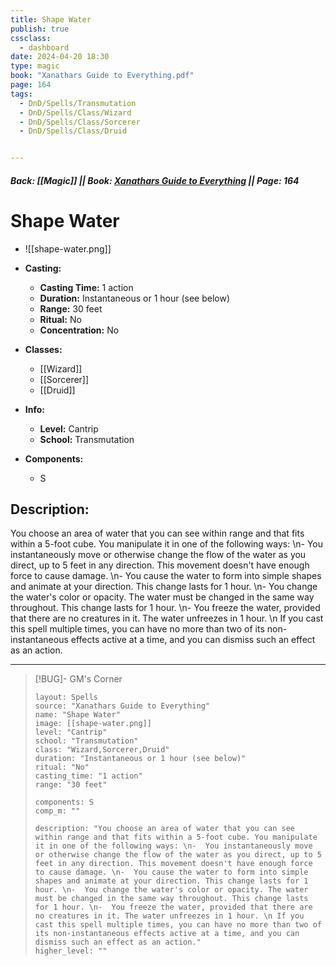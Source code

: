 ```yaml
---
title: Shape Water
publish: true
cssclass:
  - dashboard
date: 2024-04-20 18:30
type: magic
book: "Xanathars Guide to Everything.pdf"
page: 164
tags:
  - DnD/Spells/Transmutation
  - DnD/Spells/Class/Wizard
  - DnD/Spells/Class/Sorcerer
  - DnD/Spells/Class/Druid


---
```


##### Back: [[Magic]] || Book: [Xanathars Guide to Everything](https://drive.google.com/drive/folders/1O5bhpYizcIT5xxAoLOuzCRht_PVS7VSG?usp=sharing) || Page: 164

# Shape Water
- ![[shape-water.png]]
- **Casting:**
    - **Casting Time:** 1 action
    - **Duration:** Instantaneous or 1 hour (see below)
    - **Range:** 30 feet
    - **Ritual:** No
    - **Concentration:** No
- **Classes:**
    - [[Wizard]]
    - [[Sorcerer]]
    - [[Druid]]

- **Info:**
    - **Level:** Cantrip
    - **School:** Transmutation
- **Components:**
    - S


## Description:
You choose an area of water that you can see within range and that fits within a 5-foot cube. You manipulate it in one of the following ways: \n-  You instantaneously move or otherwise change the flow of the water as you direct, up to 5 feet in any direction. This movement doesn't have enough force to cause damage. \n-  You cause the water to form into simple shapes and animate at your direction. This change lasts for 1 hour. \n-  You change the water's color or opacity. The water must be changed in the same way throughout. This change lasts for 1 hour. \n-  You freeze the water, provided that there are no creatures in it. The water unfreezes in 1 hour. \n If you cast this spell multiple times, you can have no more than two of its non-instantaneous effects active at a time, and you can dismiss such an effect as an action.



---

> [!BUG]- GM's Corner
>
> ```statblock
> layout: Spells
> source: "Xanathars Guide to Everything"
> name: "Shape Water"
> image: [[shape-water.png]]
> level: "Cantrip"
> school: "Transmutation"
> class: "Wizard,Sorcerer,Druid"
> duration: "Instantaneous or 1 hour (see below)"
> ritual: "No"
> casting_time: "1 action"
> range: "30 feet"
>
> components: S
> comp_m: ""
>
> description: "You choose an area of water that you can see within range and that fits within a 5-foot cube. You manipulate it in one of the following ways: \n-  You instantaneously move or otherwise change the flow of the water as you direct, up to 5 feet in any direction. This movement doesn't have enough force to cause damage. \n-  You cause the water to form into simple shapes and animate at your direction. This change lasts for 1 hour. \n-  You change the water's color or opacity. The water must be changed in the same way throughout. This change lasts for 1 hour. \n-  You freeze the water, provided that there are no creatures in it. The water unfreezes in 1 hour. \n If you cast this spell multiple times, you can have no more than two of its non-instantaneous effects active at a time, and you can dismiss such an effect as an action."
> higher_level: ""
> ```
